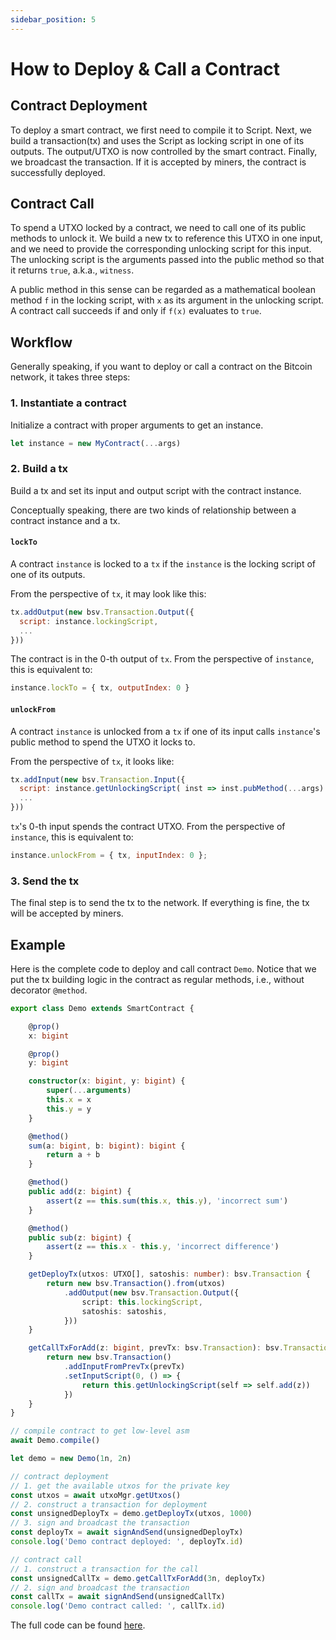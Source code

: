 ```yaml
---
sidebar_position: 5
---
```


# How to Deploy & Call a Contract

## Contract Deployment

To deploy a smart contract, we first need to compile it to Script. Next, we build a transaction(tx) and uses the Script as locking script in one of its outputs. The output/UTXO is now controlled by the smart contract. Finally, we broadcast the transaction. If it is accepted by miners, the contract is successfully deployed.

## Contract Call

To spend a UTXO locked by a contract, we need to call one of its public methods to unlock it. We build a new tx to reference this UTXO in one input, and we need to provide the corresponding unlocking script for this input. The unlocking script is the arguments passed into the public method so that it returns `true`, a.k.a., `witness`.

A public method in this sense can be regarded as a mathematical boolean method `f` in the locking script, with `x` as its argument in the unlocking script. A contract call succeeds if and only if `f(x)` evaluates to `true`.

## Workflow

Generally speaking, if you want to deploy or call a contract on the Bitcoin network, it takes three steps:

### 1. Instantiate a contract

Initialize a contract with proper arguments to get an instance.

```ts
let instance = new MyContract(...args)
```

### 2. Build a tx

Build a tx and set its input and output script with the contract instance.

Conceptually speaking, there are two kinds of relationship between a contract instance and a tx.

#### `lockTo`

A contract `instance` is locked to a `tx` if the `instance` is the locking script of one of its outputs.

From the perspective of `tx`, it may look like this:

```js
tx.addOutput(new bsv.Transaction.Output({
  script: instance.lockingScript,
  ...
}))
```
The contract is in the 0-th output of `tx`.
From the perspective of `instance`, this is equivalent to:

```js
instance.lockTo = { tx, outputIndex: 0 }
```

#### `unlockFrom`

A contract `instance` is unlocked from a `tx` if one of its input calls `instance`'s public method to spend the UTXO it locks to.

From the perspective of `tx`, it looks like:

```js
tx.addInput(new bsv.Transaction.Input({
  script: instance.getUnlockingScript( inst => inst.pubMethod(...args) )
  ...
}))
```
`tx`'s 0-th input spends the contract UTXO.
From the perspective of `instance`, this is equivalent to:

```js
instance.unlockFrom = { tx, inputIndex: 0 };
```

### 3. Send the tx

The final step is to send the tx to the network. If everything is fine, the tx will be accepted by miners.

## Example

Here is the complete code to deploy and call contract `Demo`. Notice that we put the tx building logic in the contract as regular methods, i.e., without decorator `@method`.

```ts
export class Demo extends SmartContract {

    @prop()
    x: bigint

    @prop()
    y: bigint

    constructor(x: bigint, y: bigint) {
        super(...arguments)
        this.x = x
        this.y = y
    }

    @method()
    sum(a: bigint, b: bigint): bigint {
        return a + b
    }

    @method()
    public add(z: bigint) {
        assert(z == this.sum(this.x, this.y), 'incorrect sum')
    }

    @method()
    public sub(z: bigint) {
        assert(z == this.x - this.y, 'incorrect difference')
    }

    getDeployTx(utxos: UTXO[], satoshis: number): bsv.Transaction {
        return new bsv.Transaction().from(utxos)
            .addOutput(new bsv.Transaction.Output({
                script: this.lockingScript,
                satoshis: satoshis,
            }))
    }

    getCallTxForAdd(z: bigint, prevTx: bsv.Transaction): bsv.Transaction {
        return new bsv.Transaction()
            .addInputFromPrevTx(prevTx)
            .setInputScript(0, () => {
                return this.getUnlockingScript(self => self.add(z))
            })
    }
}

// compile contract to get low-level asm
await Demo.compile()

let demo = new Demo(1n, 2n)

// contract deployment
// 1. get the available utxos for the private key
const utxos = await utxoMgr.getUtxos()
// 2. construct a transaction for deployment
const unsignedDeployTx = demo.getDeployTx(utxos, 1000)
// 3. sign and broadcast the transaction
const deployTx = await signAndSend(unsignedDeployTx)
console.log('Demo contract deployed: ', deployTx.id)

// contract call
// 1. construct a transaction for the call
const unsignedCallTx = demo.getCallTxForAdd(3n, deployTx)
// 2. sign and broadcast the transaction
const callTx = await signAndSend(unsignedCallTx)
console.log('Demo contract called: ', callTx.id)

```

The full code can be found [here](https://github.com/sCrypt-Inc/scryptTS-examples/blob/master/tests/testnet/demo.ts).
